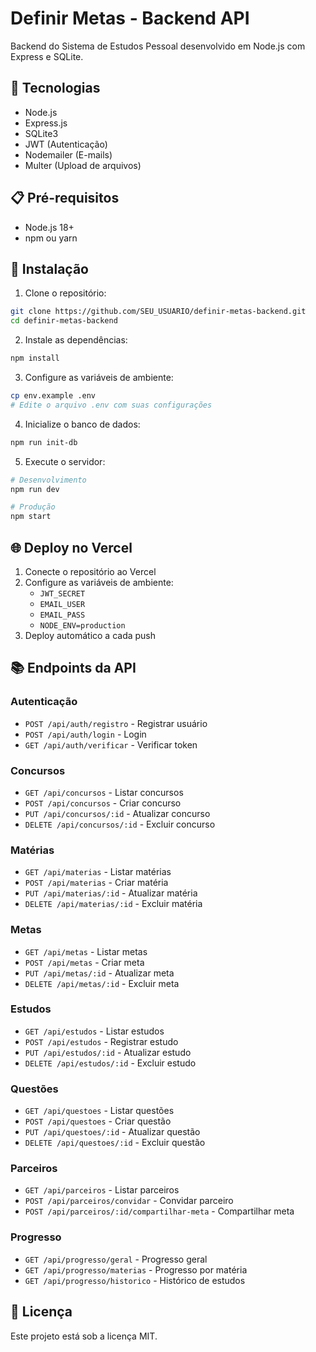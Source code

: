 # Definir Metas - Backend API

Backend do Sistema de Estudos Pessoal desenvolvido em Node.js com Express e SQLite.

## 🚀 Tecnologias

- Node.js
- Express.js
- SQLite3
- JWT (Autenticação)
- Nodemailer (E-mails)
- Multer (Upload de arquivos)

## 📋 Pré-requisitos

- Node.js 18+
- npm ou yarn

## 🔧 Instalação

1. Clone o repositório:
```bash
git clone https://github.com/SEU_USUARIO/definir-metas-backend.git
cd definir-metas-backend
```

2. Instale as dependências:
```bash
npm install
```

3. Configure as variáveis de ambiente:
```bash
cp env.example .env
# Edite o arquivo .env com suas configurações
```

4. Inicialize o banco de dados:
```bash
npm run init-db
```

5. Execute o servidor:
```bash
# Desenvolvimento
npm run dev

# Produção
npm start
```

## 🌐 Deploy no Vercel

1. Conecte o repositório ao Vercel
2. Configure as variáveis de ambiente:
   - `JWT_SECRET`
   - `EMAIL_USER`
   - `EMAIL_PASS`
   - `NODE_ENV=production`
3. Deploy automático a cada push

## 📚 Endpoints da API

### Autenticação
- `POST /api/auth/registro` - Registrar usuário
- `POST /api/auth/login` - Login
- `GET /api/auth/verificar` - Verificar token

### Concursos
- `GET /api/concursos` - Listar concursos
- `POST /api/concursos` - Criar concurso
- `PUT /api/concursos/:id` - Atualizar concurso
- `DELETE /api/concursos/:id` - Excluir concurso

### Matérias
- `GET /api/materias` - Listar matérias
- `POST /api/materias` - Criar matéria
- `PUT /api/materias/:id` - Atualizar matéria
- `DELETE /api/materias/:id` - Excluir matéria

### Metas
- `GET /api/metas` - Listar metas
- `POST /api/metas` - Criar meta
- `PUT /api/metas/:id` - Atualizar meta
- `DELETE /api/metas/:id` - Excluir meta

### Estudos
- `GET /api/estudos` - Listar estudos
- `POST /api/estudos` - Registrar estudo
- `PUT /api/estudos/:id` - Atualizar estudo
- `DELETE /api/estudos/:id` - Excluir estudo

### Questões
- `GET /api/questoes` - Listar questões
- `POST /api/questoes` - Criar questão
- `PUT /api/questoes/:id` - Atualizar questão
- `DELETE /api/questoes/:id` - Excluir questão

### Parceiros
- `GET /api/parceiros` - Listar parceiros
- `POST /api/parceiros/convidar` - Convidar parceiro
- `POST /api/parceiros/:id/compartilhar-meta` - Compartilhar meta

### Progresso
- `GET /api/progresso/geral` - Progresso geral
- `GET /api/progresso/materias` - Progresso por matéria
- `GET /api/progresso/historico` - Histórico de estudos

## 📝 Licença

Este projeto está sob a licença MIT. 